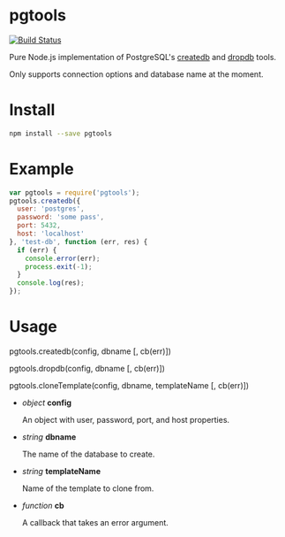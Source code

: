 # pgtools

[![Build
Status](https://travis-ci.org/olalonde/pgtools.svg?branch=master)](https://travis-ci.org/olalonde/pgtools)

Pure Node.js implementation of PostgreSQL's
[createdb](http://www.postgresql.org/docs/9.4/static/app-createdb.html)
and
[dropdb](http://www.postgresql.org/docs/9.4/static/app-dropdb.html)
tools.

Only supports connection options and database name at the moment.

# Install

```bash
npm install --save pgtools
```

# Example

```javascript
var pgtools = require('pgtools');
pgtools.createdb({
  user: 'postgres',
  password: 'some pass',
  port: 5432,
  host: 'localhost'
}, 'test-db', function (err, res) {
  if (err) {
    console.error(err);
    process.exit(-1);
  }
  console.log(res);
});
```

# Usage

pgtools.createdb(config, dbname [, cb(err)])

pgtools.dropdb(config, dbname [, cb(err)])

pgtools.cloneTemplate(config, dbname, templateName [, cb(err)])

* _object_ __config__

    An object with user, password, port, and host properties.

* _string_ __dbname__

    The name of the database to create.

* _string_ __templateName__
    
    Name of the template to clone from.

* _function_ __cb__

    A callback that takes an error argument.
